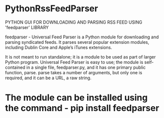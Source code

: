 # PythonRssFeedParser
PYTHON GUI FOR DOWNLOADING AND PARSING RSS FEED USING 'feedparser' LIBRARY

feedparser - Universal Feed Parser is a Python module for downloading and parsing syndicated feeds. It parses several popular extension modules, including Dublin Core and Apple’s iTunes extensions.

It is not meant to run standalone; it is a module to be used as part of larger Python program. Universal Feed Parser is easy to use; the module is self-contained in a single file, feedparser.py, and it has one primary public function, parse. parse takes a number of arguments, but only one is required, and it can be a URL, a raw string.

# The module can be installed using the command - pip install feedparser
